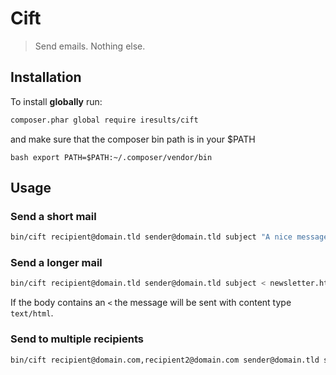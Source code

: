 Cift
====

> Send emails. Nothing else.


Installation
------------

To install **globally** run:

```bash
composer.phar global require iresults/cift
```

and make sure that the composer bin path is in your $PATH

``bash
export PATH=$PATH:~/.composer/vendor/bin
``


Usage
-----

### Send a short mail

```bash
bin/cift recipient@domain.tld sender@domain.tld subject "A nice message from me"
```


### Send a longer mail

```bash
bin/cift recipient@domain.tld sender@domain.tld subject < newsletter.html
```

If the body contains an `<` the message will be sent with content type `text/html`.


### Send to multiple recipients

```bash
bin/cift recipient@domain.com,recipient2@domain.com sender@domain.tld subject "Hello"
```

